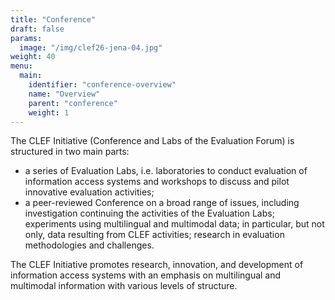 ```yaml
---
title: "Conference"
draft: false
params:
  image: "/img/clef26-jena-04.jpg"
weight: 40
menu:
  main:
    identifier: "conference-overview"
    name: "Overview"
    parent: "conference"
    weight: 1
---
```


The CLEF Initiative (Conference and Labs of the Evaluation Forum) is structured in two main parts:

- a series of Evaluation Labs, i.e. laboratories to conduct evaluation of information access systems and workshops to discuss and pilot innovative evaluation activities;
- a peer-reviewed Conference on a broad range of issues, including  investigation continuing the activities of the Evaluation Labs; experiments using multilingual and multimodal data; in particular, but not only, data resulting from CLEF activities; research in evaluation methodologies and challenges.

The CLEF Initiative promotes research, innovation, and development of information access systems with an emphasis on multilingual and multimodal information with various levels of structure.